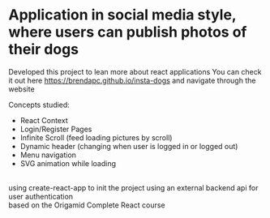 # Application in social media style, where users can publish photos of their dogs
Developed this project to lean more about react applications
You can check it out here https://brendapc.github.io/insta-dogs and navigate through the website

Concepts studied:
- React Context
- Login/Register Pages
- Infinite Scroll (feed loading pictures by scroll)
- Dynamic header (changing when user is logged in or logged out)
- Menu navigation
- SVG animation while loading 
 
<br>
using create-react-app to init the project
using an external backend api for user authentication
<br>
based on the Origamid Complete React course 
